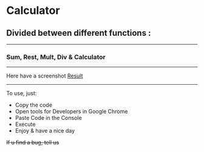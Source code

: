 # Calculator

## Divided between different functions  :
***

### Sum, Rest, Mult, Div & Calculator
***

Here have a screenshot 
[Result](D:\Users\Ongkara\bootcamp\pre-course\tema1-Methods\screen.png)

***
To use, just:
* Copy the code
* Open tools for Developers in Google Chrome 
* Paste Code in the Console
* Execute
* Enjoy & have a nice day

~~If u find a bug, tell us~~